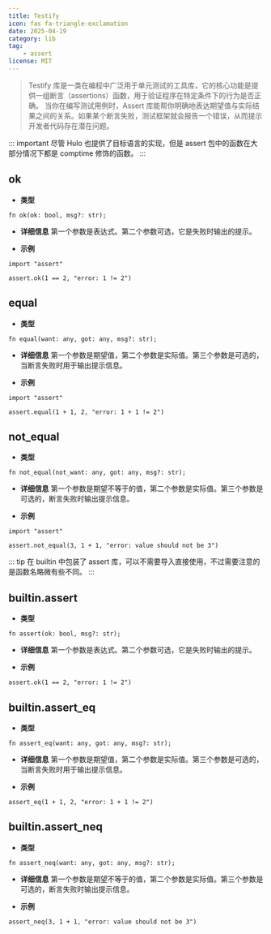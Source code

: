 ```yaml
---
title: Testify
icon: fas fa-triangle-exclamation
date: 2025-04-19
category: lib
tag:
    - assert
license: MIT
---
```


>Testify 库是一类在编程中广泛用于单元测试的工具库，它的核心功能是提供一组断言（assertions）函数，用于验证程序在特定条件下的行为是否正确。
>当你在编写测试用例时，Assert 库能帮你明确地表达期望值与实际结果之间的关系。如果某个断言失败，测试框架就会报告一个错误，从而提示开发者代码存在潜在问题。

::: important
尽管 Hulo 也提供了目标语言的实现，但是 assert 包中的函数在大部分情况下都是 comptime 修饰的函数。
:::

## ok

* **类型**
```hulo :no-line-numbers
fn ok(ok: bool, msg?: str);
```

* **详细信息**
第一个参数是表达式。第二个参数可选，它是失败时输出的提示。

* **示例**
```hulo :no-line-numbers
import "assert"

assert.ok(1 == 2, "error: 1 != 2")
```

## equal

* **类型**
```hulo :no-line-numbers
fn equal(want: any, got: any, msg?: str);
```

* **详细信息**
第一个参数是期望值，第二个参数是实际值。第三个参数是可选的，当断言失败时用于输出提示信息。

* **示例**
```hulo :no-line-numbers
import "assert"

assert.equal(1 + 1, 2, "error: 1 + 1 != 2")
```

## not_equal

* **类型**
```hulo :no-line-numbers
fn not_equal(not_want: any, got: any, msg?: str);
```

* **详细信息**
第一个参数是期望不等于的值，第二个参数是实际值。第三个参数是可选的，断言失败时输出提示信息。

* **示例**
```hulo :no-line-numbers
import "assert"

assert.not_equal(3, 1 + 1, "error: value should not be 3")
```

::: tip
在 builtin 中包装了 assert 库，可以不需要导入直接使用，不过需要注意的是函数名略微有些不同。
:::

## builtin.assert

* **类型**
```hulo :no-line-numbers
fn assert(ok: bool, msg?: str);
```

* **详细信息**
第一个参数是表达式。第二个参数可选，它是失败时输出的提示。

* **示例**
```hulo :no-line-numbers
assert.ok(1 == 2, "error: 1 != 2")
```

## builtin.assert_eq

* **类型**
```hulo :no-line-numbers
fn assert_eq(want: any, got: any, msg?: str);
```

* **详细信息**
第一个参数是期望值，第二个参数是实际值。第三个参数是可选的，当断言失败时用于输出提示信息。

* **示例**
```hulo :no-line-numbers
assert_eq(1 + 1, 2, "error: 1 + 1 != 2")
```

## builtin.assert_neq

* **类型**
```hulo :no-line-numbers
fn assert_neq(want: any, got: any, msg?: str);
```

* **详细信息**
第一个参数是期望不等于的值，第二个参数是实际值。第三个参数是可选的，断言失败时输出提示信息。

* **示例**
```hulo :no-line-numbers
assert_neq(3, 1 + 1, "error: value should not be 3")
```